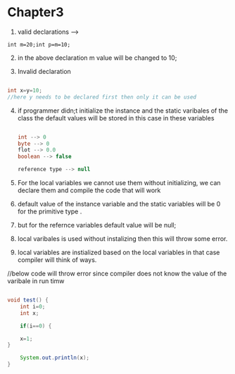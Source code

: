 # Chapter3 

1. valid declarations --> 
```
int m=20;int p=m=10;

```
2. in the above declaration m value will be changed to 10;

3. Invalid declaration
```java

int x=y=10;
//here y needs to be declared first then only it can be used
```

4. if programmer didn;t initialize the instance and the static varibales of the class the default
	values will be stored in this case in these variables 

	``` java

	int --> 0
	byte --> 0
	flot --> 0.0
	boolean --> false

	reference type --> null

	```

5. For the local variables we cannot use them without initializing, we can declare them and compile the code that will work

6. default value of the instance variable and the static variables will be 0 for the primitive type
.
7. but for the refernce variables default value will be null;
8. local varibales is used without instalizing then this will throw some error.
9. local variables are instialized based on the local variables in that case compiler will think of ways.

//below code will throw error since compiler does not know the value of the varibale in run timw
```java

void test() {
	int i=0;
	int x;

	if(i==0) {

	x=1;
}

	System.out.println(x);
}
